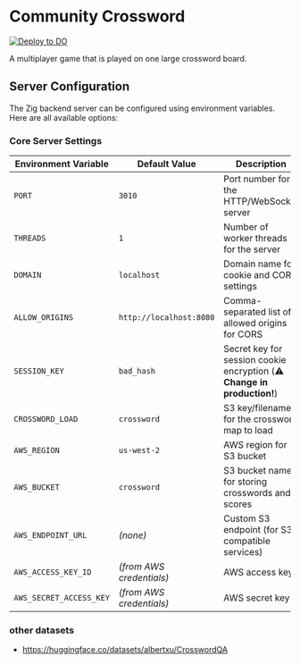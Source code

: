 # Community Crossword

[![Deploy to DO](https://www.deploytodo.com/do-btn-blue.svg)](https://cloud.digitalocean.com/apps/new?repo=https://github.com/pollend/community-crossword/tree/main&refcode=32d44e634533)


A multiplayer game that is played on one large crossword board.

## Server Configuration

The Zig backend server can be configured using environment variables. Here are all available options:

### Core Server Settings

| Environment Variable | Default Value | Description |
|---------------------|---------------|-------------|
| `PORT` | `3010` | Port number for the HTTP/WebSocket server |
| `THREADS` | `1` | Number of worker threads for the server |
| `DOMAIN` | `localhost` | Domain name for cookie and CORS settings |
| `ALLOW_ORIGINS` | `http://localhost:8080` | Comma-separated list of allowed origins for CORS |
| `SESSION_KEY` | `bad_hash` | Secret key for session cookie encryption (⚠️ **Change in production!**) |
| `CROSSWORD_LOAD` | `crossword` | S3 key/filename for the crossword map to load |
| `AWS_REGION` | `us-west-2` | AWS region for S3 bucket |
| `AWS_BUCKET` | `crossword` | S3 bucket name for storing crosswords and scores |
| `AWS_ENDPOINT_URL` | *(none)* | Custom S3 endpoint (for S3-compatible services) |
| `AWS_ACCESS_KEY_ID` | *(from AWS credentials)* | AWS access key |
| `AWS_SECRET_ACCESS_KEY` | *(from AWS credentials)* | AWS secret key |


### other datasets 
- https://huggingface.co/datasets/albertxu/CrosswordQA
